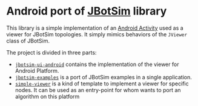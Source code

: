 # Android port of [JBotSim](http://jbotsim.io) library

This library is a simple implementation of an [Android Activity](jbotsim-ui-android/src/main/java/io/jbotsim/ui/android/AndroidViewerActivity.java) 
used as a viewer for JBotSim topologies. It simply mimics behaviors of the `JViewer` class of JBotSim.

The project is divided in three parts:

* [`jbotsim-ui-android`](jbotsim-ui-android) contains the implementation of the viewer for Android Platform.
* [`jbotsim-examples`](jbotsim-examples) is a port of JBotSim examples in a single application.
* [`simple-viewer`](simple-viewer) is a kind of template to implement a viewer for specific nodes. It can be used as
an entry-point for whom wants to port an algorithm on this platform

 
